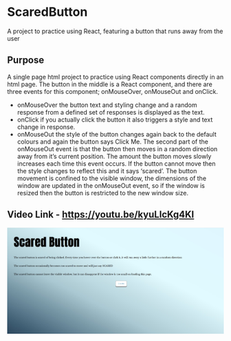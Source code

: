 # ScaredButton
A project to practice using React, featuring a button that runs away from the user

## Purpose

A single page html project to practice using React components directly in an html page.
The button in the middle is a React component, and there are three events for this component; onMouseOver, onMouseOut and onClick.
- onMouseOver the button text and styling change and a random response from a defined set of responses is displayed as the text.
- onClick if you actually click the button it also triggers a style and text change in response.
- onMouseOut the style of the button changes again back to the default colours and again the button says Click Me. The second part of the onMouseOut event is that the button then moves in a random direction away from it’s current position. The amount the button moves slowly increases each time this event occurs.
If the button cannot move then the style changes to reflect this and it says ‘scared’.
The button movement is confined to the visible window, the dimensions of the window are updated in the onMouseOut event, so if the window is resized then the button is restricted to the new window size.

## Video Link - https://youtu.be/kyuLlcKg4KI 

[![ScaredButtonScreenshot](ScaredButtonScreenshot.jpg)](https://youtu.be/kyuLlcKg4KI)
